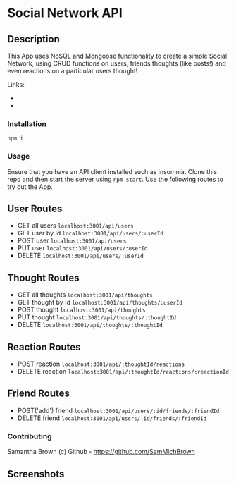   # Social Network API

  ## Description

  This App uses NoSQL and Mongoose functionality to create a simple Social Network, using CRUD functions on users, friends thoughts (like posts!) and even reactions on a particular users thought!

  Links: 
  
-

-

  ### Installation
  
  ```
  npm i
  ```

  ### Usage

  Ensure that you have an API client installed such as insomnia. Clone this repo and then start the server using `npm start`. Use the following routes to try out the App.

   User Routes
   ---
   - GET all users `localhost:3001/api/users`
   - GET user by Id `localhost:3001/api/users/:userId`
   - POST user `localhost:3001/api/users`
   - PUT user `localhost:3001/api/users/:userId`
   - DELETE `localhost:3001/api/users/:userId`

   Thought Routes
   ---
   - GET all thoughts `localhost:3001/api/thoughts`
   - GET thought by Id `localhost:3001/api/thoughts/:userId`
   - POST thought `localhost:3001/api/thoughts`
   - PUT thought `localhost:3001/api/thoughts/:thoughtId`
   - DELETE `localhost:3001/api/thoughts/:thoughtId`

   Reaction Routes
   ---
   - POST reaction `localhost:3001/api/:thoughtId/reactions`
   - DELETE reaction `localhost:3001/api/:thoughtId/reactions/:reactionId`

   Friend Routes
   ---
   - POST('add') friend `localhost:3001/api/users/:id/friends/:friendId`
   - DELETE friend `localhost:3001/api/users/:id/friends/:friendId`


  ### Contributing
  
 Samantha Brown (c) Github - https://github.com/SamMichBrown

## Screenshots
